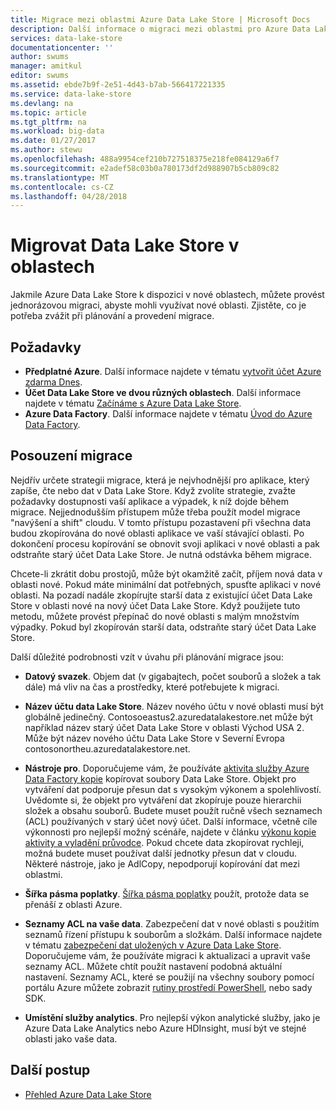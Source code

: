 ```yaml
---
title: Migrace mezi oblastmi Azure Data Lake Store | Microsoft Docs
description: Další informace o migraci mezi oblastmi pro Azure Data Lake Store.
services: data-lake-store
documentationcenter: ''
author: swums
manager: amitkul
editor: swums
ms.assetid: ebde7b9f-2e51-4d43-b7ab-566417221335
ms.service: data-lake-store
ms.devlang: na
ms.topic: article
ms.tgt_pltfrm: na
ms.workload: big-data
ms.date: 01/27/2017
ms.author: stewu
ms.openlocfilehash: 488a9954cef210b727518375e218fe084129a6f7
ms.sourcegitcommit: e2adef58c03b0a780173df2d988907b5cb809c82
ms.translationtype: MT
ms.contentlocale: cs-CZ
ms.lasthandoff: 04/28/2018
---
```

# <a name="migrate-data-lake-store-across-regions"></a>Migrovat Data Lake Store v oblastech

Jakmile Azure Data Lake Store k dispozici v nové oblastech, můžete provést jednorázovou migraci, abyste mohli využívat nové oblasti. Zjistěte, co je potřeba zvážit při plánování a provedení migrace.

## <a name="prerequisites"></a>Požadavky

* **Předplatné Azure**. Další informace najdete v tématu [vytvořit účet Azure zdarma Dnes](https://azure.microsoft.com/pricing/free-trial/).
* **Účet Data Lake Store ve dvou různých oblastech**. Další informace najdete v tématu [Začínáme s Azure Data Lake Store](data-lake-store-get-started-portal.md).
* **Azure Data Factory**. Další informace najdete v tématu [Úvod do Azure Data Factory](../data-factory/introduction.md).


## <a name="migration-considerations"></a>Posouzení migrace

Nejdřív určete strategii migrace, která je nejvhodnější pro aplikace, který zapíše, čte nebo dat v Data Lake Store. Když zvolíte strategie, zvažte požadavky dostupnosti vaší aplikace a výpadek, k níž dojde během migrace. Nejjednodušším přístupem může třeba použít model migrace "navýšení a shift" cloudu. V tomto přístupu pozastavení při všechna data budou zkopírována do nové oblasti aplikace ve vaší stávající oblasti. Po dokončení procesu kopírování se obnovit svoji aplikaci v nové oblasti a pak odstraňte starý účet Data Lake Store. Je nutná odstávka během migrace.

Chcete-li zkrátit dobu prostojů, může být okamžitě začít, příjem nová data v oblasti nové. Pokud máte minimální dat potřebných, spusťte aplikaci v nové oblasti. Na pozadí nadále zkopírujte starší data z existující účet Data Lake Store v oblasti nové na nový účet Data Lake Store. Když použijete tuto metodu, můžete provést přepínač do nové oblasti s malým množstvím výpadky. Pokud byl zkopírován starší data, odstraňte starý účet Data Lake Store.

Další důležité podrobnosti vzít v úvahu při plánování migrace jsou:

* **Datový svazek**. Objem dat (v gigabajtech, počet souborů a složek a tak dále) má vliv na čas a prostředky, které potřebujete k migraci.

* **Název účtu data Lake Store**. Název nového účtu v nové oblasti musí být globálně jedinečný. Contosoeastus2.azuredatalakestore.net může být například název starý účet Data Lake Store v oblasti Východ USA 2. Může být název nového účtu Data Lake Store v Severní Evropa contosonortheu.azuredatalakestore.net.

* **Nástroje pro**. Doporučujeme vám, že používáte [aktivita služby Azure Data Factory kopie](../data-factory/connector-azure-data-lake-store.md) kopírovat soubory Data Lake Store. Objekt pro vytváření dat podporuje přesun dat s vysokým výkonem a spolehlivostí. Uvědomte si, že objekt pro vytváření dat zkopíruje pouze hierarchii složek a obsahu souborů. Budete muset použít ručně všech seznamech (ACL) používaných v starý účet nový účet. Další informace, včetně cíle výkonnosti pro nejlepší možný scénáře, najdete v článku [výkonu kopie aktivity a vyladění průvodce](../data-factory/copy-activity-performance.md). Pokud chcete data zkopírovat rychleji, možná budete muset používat další jednotky přesun dat v cloudu. Některé nástroje, jako je AdlCopy, nepodporují kopírování dat mezi oblastmi.  

* **Šířka pásma poplatky**. [Šířka pásma poplatky](https://azure.microsoft.com/pricing/details/bandwidth/) použít, protože data se přenáší z oblasti Azure.

* **Seznamy ACL na vaše data**. Zabezpečení dat v nové oblasti s použitím seznamů řízení přístupu k souborům a složkám. Další informace najdete v tématu [zabezpečení dat uložených v Azure Data Lake Store](data-lake-store-secure-data.md). Doporučujeme vám, že používáte migraci k aktualizaci a upravit vaše seznamy ACL. Můžete chtít použít nastavení podobná aktuální nastavení. Seznamy ACL, které se použijí na všechny soubory pomocí portálu Azure můžete zobrazit [rutiny prostředí PowerShell](/powershell/module/azurerm.datalakestore/get-azurermdatalakestoreitempermission), nebo sady SDK.  

* **Umístění služby analytics**. Pro nejlepší výkon analytické služby, jako je Azure Data Lake Analytics nebo Azure HDInsight, musí být ve stejné oblasti jako vaše data.  

## <a name="next-steps"></a>Další postup
* [Přehled Azure Data Lake Store](data-lake-store-overview.md)
